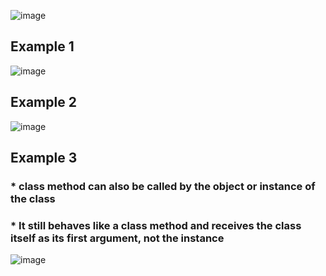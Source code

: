 ![image](https://user-images.githubusercontent.com/60442877/227069170-be105fd2-59cf-4c39-857f-2db8940a117c.png)

## Example 1

![image](https://user-images.githubusercontent.com/60442877/227069278-01cc7fdc-5c2e-4db8-a839-4cfd25642d61.png)

## Example 2

![image](https://user-images.githubusercontent.com/60442877/226513947-ba9d28ac-fb98-4c6a-adb3-72f36dd42f7c.png)

## Example 3 

### * class method can also be called by the object or instance of the class
### * It still behaves like a class method and receives the class itself as its first argument, not the instance

![image](https://user-images.githubusercontent.com/60442877/227085898-2db6c348-b897-4ebd-897a-3d07cacb59a7.png)
